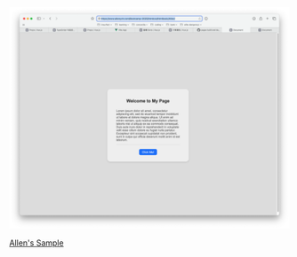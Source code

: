 ![alt text](../../assets/image.png)

[Allen's Sample](https://www.allenyzh.com/Bootcamp-2025/htmlcss/htmlbasic/Allen/)
